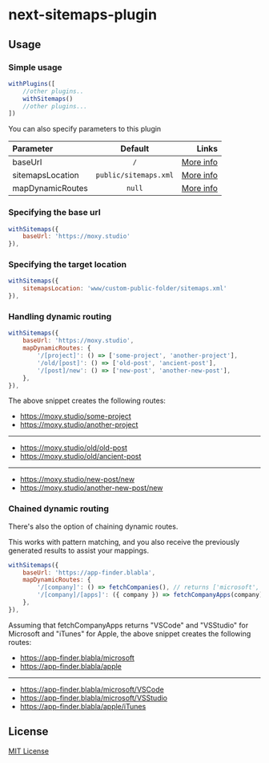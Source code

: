 # next-sitemaps-plugin

## Usage

### Simple usage

```js
withPlugins([
    //other plugins..
    withSitemaps()
    //other plugins...
])
```

You can also specify parameters to this plugin

| Parameter         | Default                | Links                |
|:-------------|:--------------------------:|--------------------------:|
| baseUrl           | `/`                   | [More info](#specifying-the-base-url)
| sitemapsLocation  | `public/sitemaps.xml` | [More info](#specifying-the-target-location)
| mapDynamicRoutes  | `null`                | [More info](#handling-dynamic-routing)

### Specifying the base url

```js
withSitemaps({
    baseUrl: 'https://moxy.studio'
}),
```

### Specifying the target location

```js
withSitemaps({
    sitemapsLocation: 'www/custom-public-folder/sitemaps.xml'
}),
```

### Handling dynamic routing

```js
withSitemaps({
    baseUrl: 'https://moxy.studio',
    mapDynamicRoutes: {
        '/[project]': () => ['some-project', 'another-project'],
        '/old/[post]': () => ['old-post', 'ancient-post'],
        '/[post]/new': () => ['new-post', 'another-new-post'],
    },
}),
```

The above snippet creates the following routes:


* https://moxy.studio/some-project
* https://moxy.studio/another-project

--- 

* https://moxy.studio/old/old-post
* https://moxy.studio/old/ancient-post


--- 

* https://moxy.studio/new-post/new
* https://moxy.studio/another-new-post/new

### Chained dynamic routing

There's also the option of chaining dynamic routes.

This works with pattern matching, and you also receive the previously generated results to assist your mappings.

```js
withSitemaps({
    baseUrl: 'https://app-finder.blabla',
    mapDynamicRoutes: {
        '/[company]': () => fetchCompanies(), // returns ['microsoft', 'apple']
        '/[company]/[apps]': ({ company }) => fetchCompanyApps(company),
    },
}),
```

Assuming that fetchCompanyApps returns "VSCode" and "VSStudio" for Microsoft and "iTunes" for Apple,
the above snippet creates the following routes:


* https://app-finder.blabla/microsoft
* https://app-finder.blabla/apple

--- 

* https://app-finder.blabla/microsoft/VSCode
* https://app-finder.blabla/microsoft/VSStudio
* https://app-finder.blabla/apple/iTunes


## License

[MIT License](./LICENSE)
